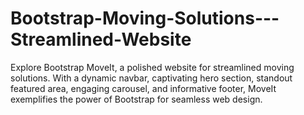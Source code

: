 # Bootstrap-Moving-Solutions---Streamlined-Website
Explore Bootstrap MoveIt, a polished website for streamlined moving solutions. With a dynamic navbar, captivating hero section, standout featured area, engaging carousel, and informative footer, MoveIt exemplifies the power of Bootstrap for seamless web design.
